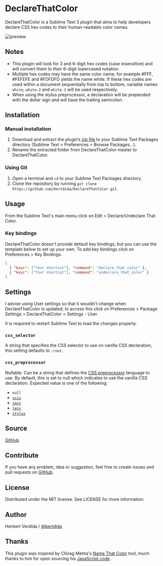 # DeclareThatColor

DeclareThatColor is a Sublime Text 3 plugin that aims to help developers declare CSS hex codes to their human-readable color names.

![preview](https://github.com/bertdida/DeclareThatColor/blob/master/img/preview.gif?raw=true)

## Notes

- This plugin will look for 3 and 6-digit hex codes (case insensitive) and will convert them to their 6-digit lowercased notation.
- Multiple hex codes may have the same color name; for example #FFF, #FEFEFE and #FDFDFD yields the name white. If these hex codes are used within a document sequentially from top to bottom, variable names `white`, `white-2` and `white-3` will be used respectively.
- When using the stylus preprocessor, a declaration will be prepended with the dollar sign and will have the trailing semicolon.

## Installation

### Manual installation

1. Download and extract the plugin’s [zip file](https://github.com/bertdida/DeclareThatColor/archive/master.zip) to your Sublime Text Packages directory (Sublime Text > Preferences > Browse Packages...).
2. Rename the extracted folder from DeclareThatColor-master to DeclareThatColor.

### Using Git

1. Open a terminal and `cd` to your Sublime Text Packages directory.
2. Clone the repository by running `git clone https://github.com/bertdida/DeclareThatColor.git`.

## Usage

From the Sublime Text's main menu click on Edit > Declare/Undeclare That Color.

### Key bindings

DeclareThatColor doesn't provide default key bindings, but you can use the template below to set up your own. To add key bindings click on Preferences > Key Bindings.

```json
[
  { "keys": ["Your shortcut"], "command": "declare_that_color" },
  { "keys": ["Your shortcut"], "command": "undeclare_that_color" }
]
```

## Settings

I advise using User settings so that it wouldn't change when DeclareThatColor is updated; to access this click on Preferences > Package Settings > DeclareThatColor > Settings - User.

It is required to restart Sublime Text to load the changes properly.

### `css_selector`

A string that specifies the CSS selector to use on vanilla CSS declaration, this setting defaults to `:root`.

### `css_preprocessor`

Nullable. Can be a string that defines the [CSS preprocessor](https://developer.mozilla.org/en-US/docs/Glossary/CSS_preprocessor) language to use. By default, this is set to null which indicates to use the vanilla CSS declaration. Expected value is one of the following:

- `null`
- [`scss`](https://sass-lang.com/)
- [`sass`](https://sass-lang.com/)
- [`less`](http://lesscss.org/)
- [`stylus`](http://stylus-lang.com/)

## Source

[GitHub](https://github.com/bertdida/DeclareThatColor)

## Contribute

If you have any problem, idea or suggestion, feel free to create issues and pull requests on [GitHub](https://github.com/bertdida/DeclareThatColor).

## License

Distributed under the MIT license. See LICENSE for more information.

## Author

Herbert Verdida / [@bertdida](https://twitter.com/bertdida)

## Thanks

This plugin was inspired by Chirag Mehta's [Name That Color](http://chir.ag/projects/name-that-color/) tool, much thanks to him for open sourcing his [JavaScript code](http://chir.ag/projects/ntc/ntc.js).
